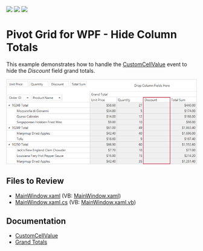 <!-- default badges list -->
![](https://img.shields.io/endpoint?url=https://codecentral.devexpress.com/api/v1/VersionRange/128578657/22.2.2%2B)
[![](https://img.shields.io/badge/Open_in_DevExpress_Support_Center-FF7200?style=flat-square&logo=DevExpress&logoColor=white)](https://supportcenter.devexpress.com/ticket/details/E2122)
[![](https://img.shields.io/badge/📖_How_to_use_DevExpress_Examples-e9f6fc?style=flat-square)](https://docs.devexpress.com/GeneralInformation/403183)
<!-- default badges end -->

# Pivot Grid for WPF - Hide Column Totals

This example demonstrates how to handle the [CustomCellValue](https://docs.devexpress.com/WPF/DevExpress.Xpf.PivotGrid.PivotGridControl.CustomCellValue?p=netframework) event to hide the _Discount_ field grand totals. 

![Piovt Grid](./images/pivotgrid.png)

## Files to Review

* [MainWindow.xaml](./CS/HowToBindToMDB/MainWindow.xaml) (VB: [MainWindow.xaml](./VB/HowToBindToMDB/MainWindow.xaml))
* [MainWindow.xaml.cs](./CS/HowToBindToMDB/MainWindow.xaml.cs) (VB: [MainWindow.xaml.vb](./VB/HowToBindToMDB/MainWindow.xaml.vb))

## Documentation

- [CustomCellValue](https://docs.devexpress.com/WPF/DevExpress.Xpf.PivotGrid.PivotGridControl.CustomCellValue?p=netframework)
- [Grand Totals](https://docs.devexpress.com/WPF/8001/controls-and-libraries/pivot-grid/ui-elements/grand-totals?p=netframework)


